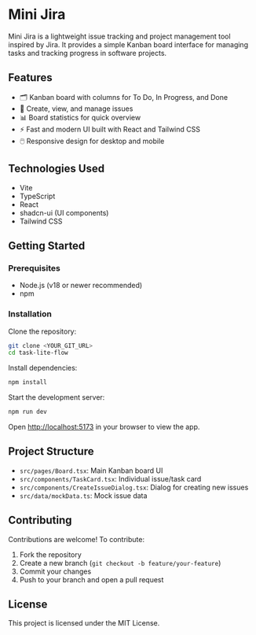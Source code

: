 
# Mini Jira

Mini Jira is a lightweight issue tracking and project management tool inspired by Jira. It provides a simple Kanban board interface for managing tasks and tracking progress in software projects.

## Features

- 🗂️ Kanban board with columns for To Do, In Progress, and Done
- 📝 Create, view, and manage issues
- 📊 Board statistics for quick overview
- ⚡ Fast and modern UI built with React and Tailwind CSS
- 🖱️ Responsive design for desktop and mobile

## Technologies Used

- Vite
- TypeScript
- React
- shadcn-ui (UI components)
- Tailwind CSS

## Getting Started

### Prerequisites

- Node.js (v18 or newer recommended)
- npm

### Installation

Clone the repository:

```sh
git clone <YOUR_GIT_URL>
cd task-lite-flow
```

Install dependencies:

```sh
npm install
```

Start the development server:

```sh
npm run dev
```

Open [http://localhost:5173](http://localhost:5173) in your browser to view the app.

## Project Structure

- `src/pages/Board.tsx`: Main Kanban board UI
- `src/components/TaskCard.tsx`: Individual issue/task card
- `src/components/CreateIssueDialog.tsx`: Dialog for creating new issues
- `src/data/mockData.ts`: Mock issue data

## Contributing

Contributions are welcome! To contribute:

1. Fork the repository
2. Create a new branch (`git checkout -b feature/your-feature`)
3. Commit your changes
4. Push to your branch and open a pull request

## License

This project is licensed under the MIT License.
